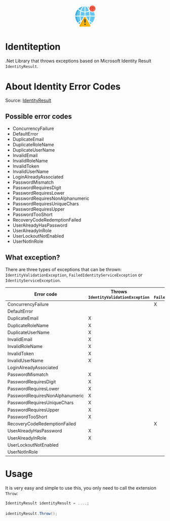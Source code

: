 <p align="center">
  <img width="15%" height="15%" src="https://github.com/mabroukmahdhi/Identiteption/blob/main/Assets/logo.png?raw=true">
</p>

# Identiteption
.Net Library that throws exceptions based on Microsoft Identity Result `IdentityResult`.

# About Identity Error Codes

Source: [IdentityResult](https://docs.microsoft.com/en-us/dotnet/api/microsoft.aspnetcore.identity.identityerrordescriber?view=aspnetcore-6.0)

## Possible error codes
- ConcurrencyFailure
- DefaultError
- DuplicateEmail
- DuplicateRoleName
- DuplicateUserName
- InvalidEmail
- InvalidRoleName
- InvalidToken
- InvalidUserName
- LoginAlreadyAssociated
- PasswordMismatch
- PasswordRequiresDigit
- PasswordRequiresLower
- PasswordRequiresNonAlphanumeric
- PasswordRequiresUniqueChars
- PasswordRequiresUpper
- PasswordTooShort
- RecoveryCodeRedemptionFailed
- UserAlreadyHasPassword
- UserAlreadyInRole
- UserLockoutNotEnabled
- UserNotInRole

## What exception?
There are three types of exceptions that can be thrown: `IdentityValidationException`, `FailedIdentityServiceException` or `IdentityServiceException`.

| Error code | Throws `IdentityValidationException` | Throws `FailedIdentityServiceException` | Throws `IdentityServiceException`|
| -----------| ------------------------------------ | --------------------------------------- | -------------------------------- |
| ConcurrencyFailure |  | X | |
| DefaultError | |  | X |
| DuplicateEmail | X |  |  |
| DuplicateRoleName | X |  |  |
| DuplicateUserName| X |  |  |
| InvalidEmail| X |  |  |
| InvalidRoleName| X |  |  |
| InvalidToken | X |  |  |
| InvalidUserName | X |  |  |
| LoginAlreadyAssociated|  |  | X |
| PasswordMismatch | X |  |  |
| PasswordRequiresDigit | X |  |  |
| PasswordRequiresLower | X |  |  |
| PasswordRequiresNonAlphanumeric | X |  |  |
| PasswordRequiresUniqueChars | X |  |  |
| PasswordRequiresUpper | X |  |  |
| PasswordTooShort | X |  |  |
| RecoveryCodeRedemptionFailed |  | X |  |
| UserAlreadyHasPassword| X |  |  |
| UserAlreadyInRole | X |  |  |
| UserLockoutNotEnabled |  |  | X |
| UserNotInRole|  |  | X |

# Usage
It is very easy and simple to use this, you only need to call the extension `Throw`:

```cs
IdentityResult identityResult = ....;

identityResult.Throw();
```
